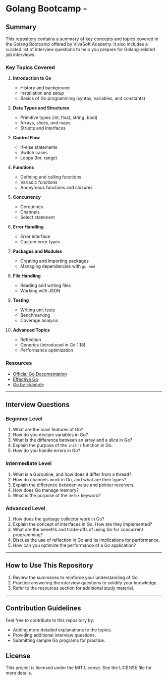 # Golang Bootcamp -

## Summary

This repository contains a summary of key concepts and topics covered in the Golang Bootcamp offered by VivaSoft Academy. It also includes a curated list of interview questions to help you prepare for Golang-related job interviews.

### Key Topics Covered

1. **Introduction to Go**

    - History and background
    - Installation and setup
    - Basics of Go programming (syntax, variables, and constants)

2. **Data Types and Structures**

    - Primitive types (int, float, string, bool)
    - Arrays, slices, and maps
    - Structs and interfaces

3. **Control Flow**

    - If-else statements
    - Switch cases
    - Loops (for, range)

4. **Functions**

    - Defining and calling functions
    - Variadic functions
    - Anonymous functions and closures

5. **Concurrency**

    - Goroutines
    - Channels
    - Select statement

6. **Error Handling**

    - Error interface
    - Custom error types

7. **Packages and Modules**

    - Creating and importing packages
    - Managing dependencies with `go mod`

8. **File Handling**

    - Reading and writing files
    - Working with JSON

9. **Testing**

    - Writing unit tests
    - Benchmarking
    - Coverage analysis

10. **Advanced Topics**
    - Reflection
    - Generics (introduced in Go 1.18)
    - Performance optimization

### Resources

-   [Official Go Documentation](https://golang.org/doc/)
-   [Effective Go](https://golang.org/doc/effective_go.html)
-   [Go by Example](https://gobyexample.com/)

---

## Interview Questions

### Beginner Level

1. What are the main features of Go?
2. How do you declare variables in Go?
3. What is the difference between an array and a slice in Go?
4. Explain the purpose of the `init()` function in Go.
5. How do you handle errors in Go?

### Intermediate Level

1. What is a Goroutine, and how does it differ from a thread?
2. How do channels work in Go, and what are their types?
3. Explain the difference between value and pointer receivers.
4. How does Go manage memory?
5. What is the purpose of the `defer` keyword?

### Advanced Level

1. How does the garbage collector work in Go?
2. Explain the concept of interfaces in Go. How are they implemented?
3. What are the benefits and trade-offs of using Go for concurrent programming?
4. Discuss the use of reflection in Go and its implications for performance.
5. How can you optimize the performance of a Go application?

---

## How to Use This Repository

1. Review the summaries to reinforce your understanding of Go.
2. Practice answering the interview questions to solidify your knowledge.
3. Refer to the resources section for additional study material.

---

## Contribution Guidelines

Feel free to contribute to this repository by:

-   Adding more detailed explanations to the topics.
-   Providing additional interview questions.
-   Submitting sample Go programs for practice.

## License

This project is licensed under the MIT License. See the LICENSE file for more details.

